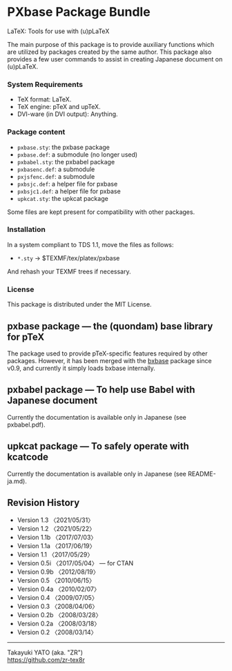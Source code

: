 PXbase Package Bundle
=====================

LaTeX: Tools for use with (u)pLaTeX

The main purpose of this package is to provide auxiliary functions which
are utilized by packages created by the same author. This package also
provides a few user commands to assist in creating Japanese document on
(u)pLaTeX.

### System Requirements

  * TeX format: LaTeX.
  * TeX engine: pTeX and upTeX.
  * DVI-ware (in DVI output): Anything.

### Package content

  * `pxbase.sty`: the pxbase package
  * `pxbase.def`: a submodule (no longer used)
  * `pxbabel.sty`: the pxbabel package
  * `pxbasenc.def`: a submodule
  * `pxjsfenc.def`: a submodule
  * `pxbsjc.def`: a helper file for pxbase
  * `pxbsjc1.def`: a helper file for pxbase
  * `upkcat.sty`: the upkcat package

Some files are kept present for compatibility with other packages.

### Installation

In a system compliant to TDS 1.1, move the files as follows:

  - `*.sty` → $TEXMF/tex/platex/pxbase

And rehash your TEXMF trees if necessary.

### License

This package is distributed under the MIT License.


pxbase package ― the (quondam) base library for pTeX
-----------------------------------------------------

The package used to provide pTeX-specific features required by other
packages. However, it has been merged with the [bxbase] package since
v0.9, and currently it simply loads bxbase internally.

[bxbase]: https://www.ctan.org/pkg/bxbase


pxbabel package ― To help use Babel with Japanese document
-----------------------------------------------------------

Currently the documentation is available only in Japanese (see
pxbabel.pdf).


upkcat package ― To safely operate with kcatcode
-------------------------------------------------

Currently the documentation is available only in Japanese (see
README-ja.md).


Revision History
----------------

  * Version 1.3  〈2021/05/31〉
  * Version 1.2  〈2021/05/22〉
  * Version 1.1b 〈2017/07/03〉
  * Version 1.1a 〈2017/06/19〉
  * Version 1.1  〈2017/05/29〉
  * Version 0.5i 〈2017/05/04〉 ― for CTAN
  * Version 0.9b 〈2012/08/19〉
  * Version 0.5  〈2010/06/15〉
  * Version 0.4a 〈2010/02/07〉
  * Version 0.4  〈2009/07/05〉
  * Version 0.3  〈2008/04/06〉
  * Version 0.2b 〈2008/03/28〉
  * Version 0.2a 〈2008/03/18〉
  * Version 0.2  〈2008/03/14〉

--------------------
Takayuki YATO (aka. "ZR")  
https://github.com/zr-tex8r
